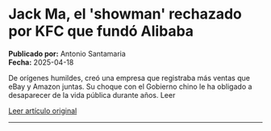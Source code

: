 # Jack Ma, el 'showman' rechazado por KFC que fundó Alibaba

**Publicado por:** Antonio Santamaria  
**Fecha:** 2025-04-18

De orígenes humildes, creó una empresa que registraba más ventas que eBay y Amazon juntas. Su choque con el Gobierno chino le ha obligado a desaparecer de la vida pública durante años. Leer

[Leer artículo original](https://www.expansion.com/economia-digital/companias/2025/04/18/6801684ce5fdead3028b4594.html)

---
